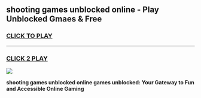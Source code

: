 
## shooting games unblocked online - Play Unblocked Gmaes & Free
<h3>
<a href="https://premium.freeplayer.one?title=shooting_games_unblocked_online&ref=20F">CLICK TO PLAY</a></h3>
<hr>

<h3>
<a href="https://premium.freeplayer.one?title=shooting_games_unblocked_online&ref=20F">CLICK 2 PLAY</a>
  
</h3>

<a href="https://premium.freeplayer.one?title=shooting_games_unblocked_online&ref=20F/"><img src="https://clearcache.store/games.png"></a>


**shooting games unblocked online games unblocked: Your Gateway to Fun and Accessible Online Gaming**
